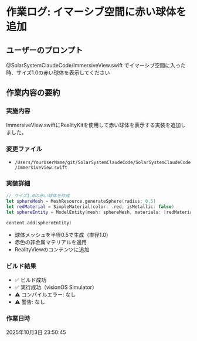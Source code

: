 # 作業ログ: イマーシブ空間に赤い球体を追加

## ユーザーのプロンプト
@SolarSystemClaudeCode/ImmersiveView.swift でイマーシブ空間に入った時、サイズ1.0の赤い球体を表示してください

## 作業内容の要約

### 実施内容
ImmersiveView.swiftにRealityKitを使用して赤い球体を表示する実装を追加しました。

### 変更ファイル
- `/Users/YourUserName/git/SolarSystemClaudeCode/SolarSystemClaudeCode/ImmersiveView.swift`

### 実装詳細
```swift
// サイズ1.0の赤い球体を作成
let sphereMesh = MeshResource.generateSphere(radius: 0.5)
let redMaterial = SimpleMaterial(color: .red, isMetallic: false)
let sphereEntity = ModelEntity(mesh: sphereMesh, materials: [redMaterial])

content.add(sphereEntity)
```

- 球体メッシュを半径0.5で生成（直径1.0）
- 赤色の非金属マテリアルを適用
- RealityViewのコンテンツに追加

### ビルド結果
- ✅ ビルド成功
- ✅ 実行成功（visionOS Simulator）
- ⚠️ コンパイルエラー: なし
- ⚠️ 警告: なし

### 作業日時
2025年10月3日 23:50:45
